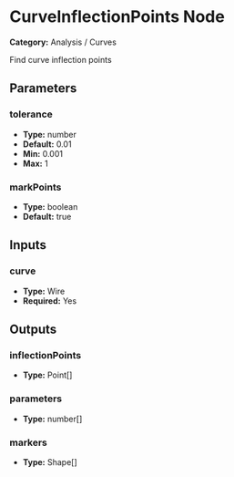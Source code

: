 
# CurveInflectionPoints Node

**Category:** Analysis / Curves

Find curve inflection points

## Parameters


### tolerance
- **Type:** number
- **Default:** 0.01
- **Min:** 0.001
- **Max:** 1



### markPoints
- **Type:** boolean
- **Default:** true





## Inputs


### curve
- **Type:** Wire
- **Required:** Yes



## Outputs


### inflectionPoints
- **Type:** Point[]



### parameters
- **Type:** number[]



### markers
- **Type:** Shape[]




